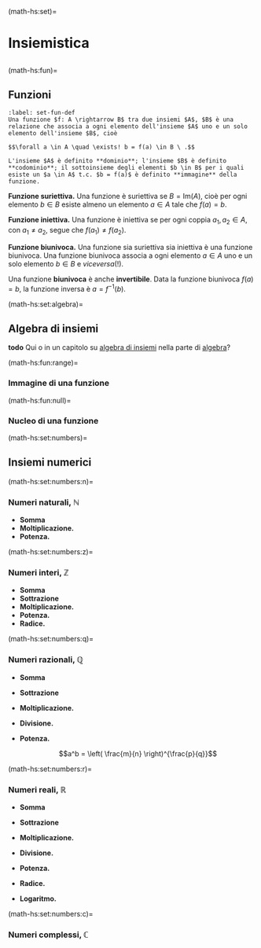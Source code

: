 (math-hs:set)=
# Insiemistica

##

(math-hs:fun)=
## Funzioni

```{prf:definition} Funzione
:label: set-fun-def
Una funzione $f: A \rightarrow B$ tra due insiemi $A$, $B$ è una relazione che associa a ogni elemento dell'insieme $A$ uno e un solo elemento dell'insieme $B$, cioè

$$\forall a \in A \quad \exists! b = f(a) \in B \ .$$

L'insieme $A$ è definito **dominio**; l'insieme $B$ è definito **codominio**; il sottoinsieme degli elementi $b \in B$ per i quali esiste un $a \in A$ t.c. $b = f(a)$ è definito **immagine** della funzione.
```

**Funzione suriettiva.** Una funzione è suriettiva se $B = \text{Im}(A)$, cioè per ogni elemento $b \in B$ esiste almeno un elemento $a \in A$ tale che $f(a) = b$.

**Funzione iniettiva.** Una funzione è iniettiva se per ogni coppia $a_1, a_2 \in A$, con $a_1 \ne a_2$, segue che $f(a_1) \ne f(a_2)$.

**Funzione biunivoca.** Una funzione sia suriettiva sia iniettiva è una funzione biunivoca. Una funzione biunivoca associa a ogni elemento $a \in A$ uno e un solo elemento $b \in B$ e *viceversa*(!).

Una funzione **biunivoca** è anche **invertibile**. Data la funzione biunivoca $f(a) = b$, la funzione inversa è $a = f^{-1}(b)$.

(math-hs:set:algebra)=
## Algebra di insiemi

**todo** Qui o in un capitolo su [algebra di insiemi](math-hs:algebra:set:link) nella parte di [algebra](math-hs:algebra)?

(math-hs:fun:range)=
### Immagine di una funzione

(math-hs:fun:null)=
### Nucleo di una funzione


(math-hs:set:numbers)=
## Insiemi numerici

(math-hs:set:numbers:n)=
### Numeri naturali, $\mathbb{N}$
- **Somma**
- **Moltiplicazione.**
- **Potenza.**

(math-hs:set:numbers:z)=
### Numeri interi, $\mathbb{Z}$
- **Somma**
- **Sottrazione**
- **Moltiplicazione.**
- **Potenza.**
- **Radice.**

(math-hs:set:numbers:q)=
### Numeri razionali, $\mathbb{Q}$
- **Somma**
- **Sottrazione**
- **Moltiplicazione.**
- **Divisione.**
- **Potenza.** 
  
  $$a^b = \left( \frac{m}{n} \right)^{\frac{p}{q}}$$

(math-hs:set:numbers:r)=
### Numeri reali, $\mathbb{R}$
- **Somma**
- **Sottrazione**
- **Moltiplicazione.**
- **Divisione.**
- **Potenza.**

- **Radice.**
- **Logaritmo.**

(math-hs:set:numbers:c)=
### Numeri complessi, $\mathbb{C}$


